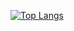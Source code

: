 [![Top Langs](https://github-readme-stats.vercel.app/api/top-langs/?username=zuhairtaha)](https://github.com/anuraghazra/github-readme-stats)

<!-- BLOG-POST-LIST:START -->
<!-- BLOG-POST-LIST:END -->
